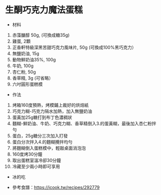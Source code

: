 # 生酮巧克力魔法蛋糕
* 材料
1. 赤藻醣醇 50g, (可換成糖35g)
2. 雞蛋, 2顆
3. 正香軒特級深黑苦甜巧克力風味片, 50g (可換成100%黑巧克力）
4. 無鹽奶油, 15g
5. 動物鮮奶油35%, 100g
6. 牛奶, 100g
7. 杏仁粉, 50g
8. 香草精, 3g (可省略）
9. 六吋圓形蛋糕模

* 作法
1. 烤箱160度預熱，烤模鋪上裁好的烘焙紙
2. 巧克力糊-巧克力隔水加熱，加入無鹽奶油
3. 蛋黃加25g糖打到布丁色濃稠狀
4. 麵糊-鮮奶油、牛奶、巧克力糊、香草精倒入3.的蛋黃糊，最後加入杏仁粉拌勻
5. 蛋白，25g糖分三次加入打發
6. 蛋白分次拌入4.的麵糊攪拌均勻
7. 將麵糊倒入蛋糕模中，輕敲桌面消泡泡
8. 160度烤30分鐘
9. 取出蛋糕室溫冷卻30分鐘
10. 冷藏至少兩小時即可享用

* 冰的吃

* 參考食譜：https://icook.tw/recipes/292779
